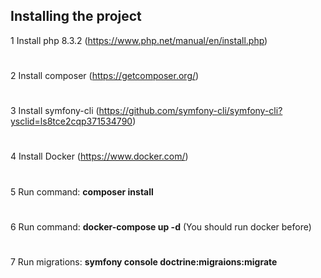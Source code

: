 ## Installing the project

1 Install php 8.3.2 (https://www.php.net/manual/en/install.php)
#
2 Install composer (https://getcomposer.org/)
#
3 Install symfony-cli (https://github.com/symfony-cli/symfony-cli?ysclid=ls8tce2cqp371534790)
#
4 Install Docker (https://www.docker.com/)
#
5 Run command: **composer install**
#
6 Run command: **docker-compose up -d** (You should run docker before)
#
7 Run migrations: **symfony console doctrine:migraions:migrate**


